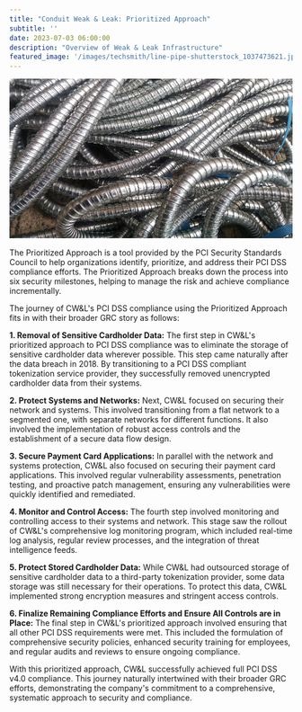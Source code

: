```yaml
---
title: "Conduit Weak & Leak: Prioritized Approach"
subtitle: ''
date: 2023-07-03 06:00:00
description: "Overview of Weak & Leak Infrastructure"
featured_image: '/images/techsmith/line-pipe-shutterstock_1037473621.jpg'
---
```


![](/images/techsmith/line-pipe-shutterstock_1037473621.jpg)

The Prioritized Approach is a tool provided by the PCI Security Standards Council to help organizations identify, prioritize, and address their PCI DSS compliance efforts. The Prioritized Approach breaks down the process into six security milestones, helping to manage the risk and achieve compliance incrementally. 

The journey of CW&L's PCI DSS compliance using the Prioritized Approach fits in with their broader GRC story as follows:

**1. Removal of Sensitive Cardholder Data:** 
The first step in CW&L's prioritized approach to PCI DSS compliance was to eliminate the storage of sensitive cardholder data wherever possible. This step came naturally after the data breach in 2018. By transitioning to a PCI DSS compliant tokenization service provider, they successfully removed unencrypted cardholder data from their systems.

**2. Protect Systems and Networks:**
Next, CW&L focused on securing their network and systems. This involved transitioning from a flat network to a segmented one, with separate networks for different functions. It also involved the implementation of robust access controls and the establishment of a secure data flow design.

**3. Secure Payment Card Applications:**
In parallel with the network and systems protection, CW&L also focused on securing their payment card applications. This involved regular vulnerability assessments, penetration testing, and proactive patch management, ensuring any vulnerabilities were quickly identified and remediated.

**4. Monitor and Control Access:**
The fourth step involved monitoring and controlling access to their systems and network. This stage saw the rollout of CW&L's comprehensive log monitoring program, which included real-time log analysis, regular review processes, and the integration of threat intelligence feeds.

**5. Protect Stored Cardholder Data:**
While CW&L had outsourced storage of sensitive cardholder data to a third-party tokenization provider, some data storage was still necessary for their operations. To protect this data, CW&L implemented strong encryption measures and stringent access controls.

**6. Finalize Remaining Compliance Efforts and Ensure All Controls are in Place:**
The final step in CW&L's prioritized approach involved ensuring that all other PCI DSS requirements were met. This included the formulation of comprehensive security policies, enhanced security training for employees, and regular audits and reviews to ensure ongoing compliance.

With this prioritized approach, CW&L successfully achieved full PCI DSS v4.0 compliance. This journey naturally intertwined with their broader GRC efforts, demonstrating the company's commitment to a comprehensive, systematic approach to security and compliance.
